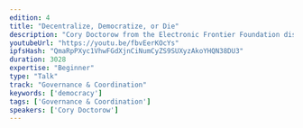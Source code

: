 ```yaml
---
edition: 4
title: "Decentralize, Democratize, or Die"
description: "Cory Doctorow from the Electronic Frontier Foundation discusses the \"crypto wars\" & where we go from here."
youtubeUrl: "https://youtu.be/fbvEerKOcYs"
ipfsHash: "QmaRpPXyc1VhwFGdXjnCiNumCyZS9SUXyzAkoYHQN38DU3"
duration: 3028
expertise: "Beginner"
type: "Talk"
track: "Governance & Coordination"
keywords: ['democracy']
tags: ['Governance & Coordination']
speakers: ['Cory Doctorow']
---
```

